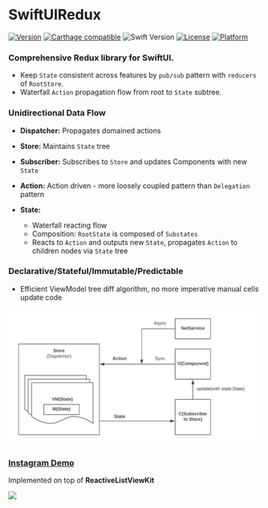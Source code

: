 # SwiftUIRedux

[![Version](https://img.shields.io/cocoapods/v/ReactiveListViewKit.svg?style=flat)](http://cocoapods.org/pods/ReactiveListViewKit)
[![Carthage compatible](https://img.shields.io/badge/Carthage-compatible-4BC51D.svg?style=flat)](https://github.com/Carthage/Carthage)
![Swift Version](https://img.shields.io/badge/swift-5.0-orange.svg)
[![License](https://img.shields.io/cocoapods/l/ReactiveListViewKit.svg?style=flat)](http://cocoapods.org/pods/ReactiveListViewKit)
[![Platform](https://img.shields.io/cocoapods/p/ReactiveListViewKit.svg?style=flat)](http://cocoapods.org/pods/ReactiveListViewKit)

### Comprehensive Redux library for SwiftUI.

 * Keep `State` consistent across features by `pub/sub` pattern with `reducers` of `RootStore`. 
 * Waterfall `Action` propagation flow from root to `State` subtree.
  
### Unidirectional Data Flow
 * **Dispatcher:** Propagates domained actions

 * **Store:** Maintains `State` tree

 * **Subscriber:** Subscribes to `Store` and updates Components with new `State`

 * **Action:** Action driven - more loosely coupled pattern than `Delegation` pattern
    
 * **State:**
   * Waterfall reacting flow
   * Composition: `RootState` is composed of `Substates`
   * Reacts to `Action` and outputs new `State`, propagates `Action` to children nodes via `State` tree

### Declarative/Stateful/Immutable/Predictable
  * Efficient ViewModel tree diff algorithm, no more imperative manual cells update code

  <img src="./Docs/FLUX.jpeg">


### [Instagram Demo](https://github.com/showt1me/CZInstagram)
Implemented on top of **ReactiveListViewKit**

<img src="./Docs/CZInstagram.gif">

